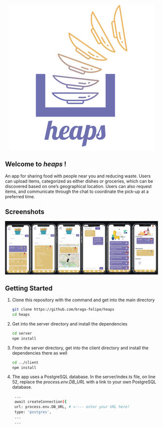 <p align="center">
  <img src="./heaps-logo.png" />
</p>

## Welcome to _heaps_ !

An app for sharing food with people near you and reducing waste. 
Users can upload items, categorized as either dishes or groceries, which can be discovered based on one’s geographical location. 
Users can also request items, and communicate through the chat to coordinate the pick-up at a preferred time.

## Screenshots

<p align="center">
  <img src="./screenshot.jpg" />
</p>

## Getting Started

1. Clone this repository with the command and get into the main directory
   ```bash
   git clone https://github.com/braga-felipe/heaps
   cd heaps
   ```
2. Get into the server directory and install the dependencies
   ```bash
   cd server
   npm install
   ```
3. From the server directory, get into the client directory and install the dependencies there as well

   ```bash
   cd ../client
   npm install
   ```

4. The app uses a PostgreSQL database. In the server/index.ts file, on line 52, replace the _process.env.DB_URL_ with a link to your own PostgreSQL database.

   ```bash
    ...
    await createConnection({
    url: process.env.DB_URL, # <---- enter your URL here!
    type: 'postgres',
    ...
    ...
   ```
